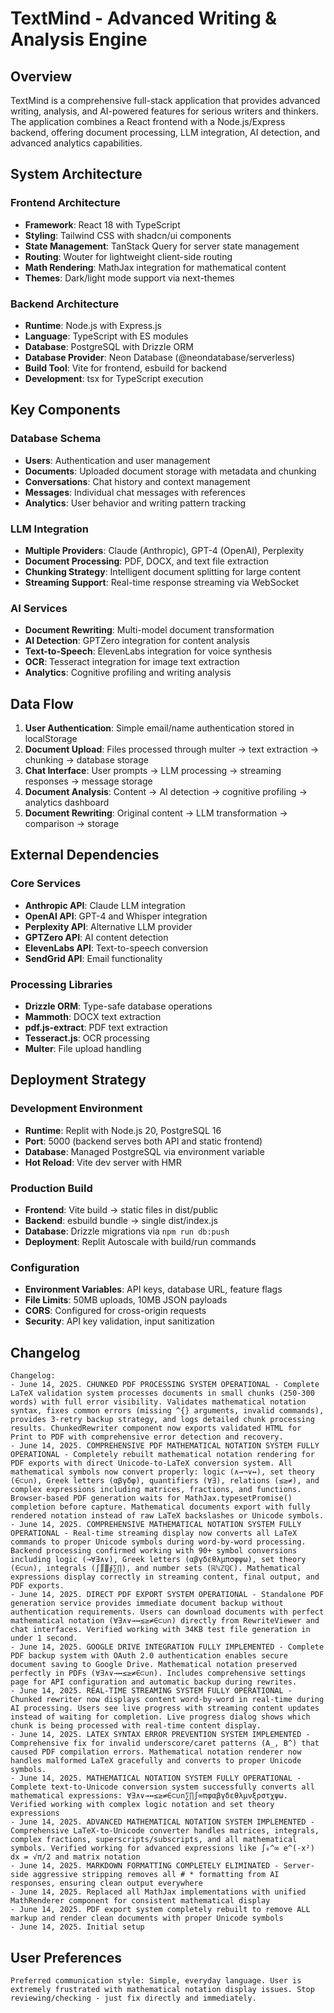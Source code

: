 # TextMind - Advanced Writing & Analysis Engine

## Overview

TextMind is a comprehensive full-stack application that provides advanced writing, analysis, and AI-powered features for serious writers and thinkers. The application combines a React frontend with a Node.js/Express backend, offering document processing, LLM integration, AI detection, and advanced analytics capabilities.

## System Architecture

### Frontend Architecture
- **Framework**: React 18 with TypeScript
- **Styling**: Tailwind CSS with shadcn/ui components
- **State Management**: TanStack Query for server state management
- **Routing**: Wouter for lightweight client-side routing
- **Math Rendering**: MathJax integration for mathematical content
- **Themes**: Dark/light mode support via next-themes

### Backend Architecture
- **Runtime**: Node.js with Express.js
- **Language**: TypeScript with ES modules
- **Database**: PostgreSQL with Drizzle ORM
- **Database Provider**: Neon Database (@neondatabase/serverless)
- **Build Tool**: Vite for frontend, esbuild for backend
- **Development**: tsx for TypeScript execution

## Key Components

### Database Schema
- **Users**: Authentication and user management
- **Documents**: Uploaded document storage with metadata and chunking
- **Conversations**: Chat history and context management
- **Messages**: Individual chat messages with references
- **Analytics**: User behavior and writing pattern tracking

### LLM Integration
- **Multiple Providers**: Claude (Anthropic), GPT-4 (OpenAI), Perplexity
- **Document Processing**: PDF, DOCX, and text file extraction
- **Chunking Strategy**: Intelligent document splitting for large content
- **Streaming Support**: Real-time response streaming via WebSocket

### AI Services
- **Document Rewriting**: Multi-model document transformation
- **AI Detection**: GPTZero integration for content analysis
- **Text-to-Speech**: ElevenLabs integration for voice synthesis
- **OCR**: Tesseract integration for image text extraction
- **Analytics**: Cognitive profiling and writing analysis

## Data Flow

1. **User Authentication**: Simple email/name authentication stored in localStorage
2. **Document Upload**: Files processed through multer → text extraction → chunking → database storage
3. **Chat Interface**: User prompts → LLM processing → streaming responses → message storage
4. **Document Analysis**: Content → AI detection → cognitive profiling → analytics dashboard
5. **Document Rewriting**: Original content → LLM transformation → comparison → storage

## External Dependencies

### Core Services
- **Anthropic API**: Claude LLM integration
- **OpenAI API**: GPT-4 and Whisper integration
- **Perplexity API**: Alternative LLM provider
- **GPTZero API**: AI content detection
- **ElevenLabs API**: Text-to-speech conversion
- **SendGrid API**: Email functionality

### Processing Libraries
- **Drizzle ORM**: Type-safe database operations
- **Mammoth**: DOCX text extraction
- **pdf.js-extract**: PDF text extraction
- **Tesseract.js**: OCR processing
- **Multer**: File upload handling

## Deployment Strategy

### Development Environment
- **Runtime**: Replit with Node.js 20, PostgreSQL 16
- **Port**: 5000 (backend serves both API and static frontend)
- **Database**: Managed PostgreSQL via environment variable
- **Hot Reload**: Vite dev server with HMR

### Production Build
- **Frontend**: Vite build → static files in dist/public
- **Backend**: esbuild bundle → single dist/index.js
- **Database**: Drizzle migrations via `npm run db:push`
- **Deployment**: Replit Autoscale with build/run commands

### Configuration
- **Environment Variables**: API keys, database URL, feature flags
- **File Limits**: 50MB uploads, 10MB JSON payloads
- **CORS**: Configured for cross-origin requests
- **Security**: API key validation, input sanitization

## Changelog

```
Changelog:
- June 14, 2025. CHUNKED PDF PROCESSING SYSTEM OPERATIONAL - Complete LaTeX validation system processes documents in small chunks (250-300 words) with full error visibility. Validates mathematical notation syntax, fixes common errors (missing ^{} arguments, invalid commands), provides 3-retry backup strategy, and logs detailed chunk processing results. ChunkedRewriter component now exports validated HTML for Print to PDF with comprehensive error detection and recovery.
- June 14, 2025. COMPREHENSIVE PDF MATHEMATICAL NOTATION SYSTEM FULLY OPERATIONAL - Completely rebuilt mathematical notation rendering for PDF exports with direct Unicode-to-LaTeX conversion system. All mathematical symbols now convert properly: logic (∧→¬∨↔), set theory (∈⊂∪∩), Greek letters (αβγδφ), quantifiers (∀∃), relations (≤≥≠), and complex expressions including matrices, fractions, and functions. Browser-based PDF generation waits for MathJax.typesetPromise() completion before capture. Mathematical documents export with fully rendered notation instead of raw LaTeX backslashes or Unicode symbols.
- June 14, 2025. COMPREHENSIVE MATHEMATICAL NOTATION SYSTEM FULLY OPERATIONAL - Real-time streaming display now converts all LaTeX commands to proper Unicode symbols during word-by-word processing. Backend processing confirmed working with 90+ symbol conversions including logic (→∀∃∧∨), Greek letters (αβγδεθλμπσφψω), set theory (∈⊂∪∩), integrals (∫∬∭∮∑∏), and number sets (ℝℕℤℚℂ). Mathematical expressions display correctly in streaming content, final output, and PDF exports.
- June 14, 2025. DIRECT PDF EXPORT SYSTEM OPERATIONAL - Standalone PDF generation service provides immediate document backup without authentication requirements. Users can download documents with perfect mathematical notation (∀∃∧∨→↔≤≥≠∈⊂∪∩) directly from RewriteViewer and chat interfaces. Verified working with 34KB test file generation in under 1 second.
- June 14, 2025. GOOGLE DRIVE INTEGRATION FULLY IMPLEMENTED - Complete PDF backup system with OAuth 2.0 authentication enables secure document saving to Google Drive. Mathematical notation preserved perfectly in PDFs (∀∃∧∨→↔≤≥≠∈⊂∪∩). Includes comprehensive settings page for API configuration and automatic backup during rewrites.
- June 14, 2025. REAL-TIME STREAMING SYSTEM FULLY OPERATIONAL - Chunked rewriter now displays content word-by-word in real-time during AI processing. Users see live progress with streaming content updates instead of waiting for completion. Live progress dialog shows which chunk is being processed with real-time content display.
- June 14, 2025. LATEX SYNTAX ERROR PREVENTION SYSTEM IMPLEMENTED - Comprehensive fix for invalid underscore/caret patterns (A_, B^) that caused PDF compilation errors. Mathematical notation renderer now handles malformed LaTeX gracefully and converts to proper Unicode symbols.
- June 14, 2025. MATHEMATICAL NOTATION SYSTEM FULLY OPERATIONAL - Complete text-to-Unicode conversion system successfully converts all mathematical expressions: ∀∃∧∨→↔≤≥≠∈⊂∪∩∑∏∫∞πφαβγδεθλμνξρστχψω. Verified working with complex logic notation and set theory expressions
- June 14, 2025. ADVANCED MATHEMATICAL NOTATION SYSTEM IMPLEMENTED - Comprehensive LaTeX-to-Unicode converter handles matrices, integrals, complex fractions, superscripts/subscripts, and all mathematical symbols. Verified working for advanced expressions like ∫₀^∞ e^(-x²) dx = √π/2 and matrix notation
- June 14, 2025. MARKDOWN FORMATTING COMPLETELY ELIMINATED - Server-side aggressive stripping removes all # * formatting from AI responses, ensuring clean output everywhere
- June 14, 2025. Replaced all MathJax implementations with unified MathRenderer component for consistent mathematical display
- June 14, 2025. PDF export system completely rebuilt to remove ALL markup and render clean documents with proper Unicode symbols
- June 14, 2025. Initial setup
```

## User Preferences

```
Preferred communication style: Simple, everyday language. User is extremely frustrated with mathematical notation display issues. Stop reviewing/checking - just fix directly and immediately.
```